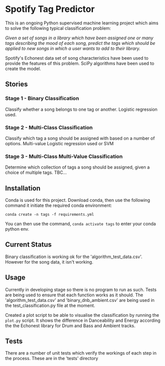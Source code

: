 # Spotify Tag Predictor

This is an ongoing Python supervised machine learning project which aims to solve the following typical classification problem:

_Given a set of songs in a library which have been assigned one or many tags describing the mood of each song, predict the tags which should be applied to new songs in which a user wants to add to their library._

Spotify's Echonest data set of song characteristics have been used to provide the features of this problem. SciPy algorithms have been used to create the model.


## Stories
### Stage 1 - Binary Classification

Classify whether a song belongs to one tag or another. Logistic regression used.

### Stage 2 - Multi-Class Classification

Classify which tag a song should be assigned with based on a number of options. Multi-value Logistic regression used or SVM   

### Stage 3 - Multi-Class Multi-Value Classification

Determine which collection of tags a song should be assigned, given a choice of multiple tags. TBC...

## Installation

Conda is used for this project. Download conda, then use the following command it initiate the required conda environment:

```
conda create -n tags -f requirements.yml
```

You can then use the command, ```conda activate tags``` to enter your conda python env.

## Current Status

Binary classification is working ok for the 'algorithm_test_data.csv'. However for the song data, it isn't working. 


## Usage

Currently in developing stage so there is no program to run as such. Tests are being used to ensure that each function works as it should. The 'algorithm_test_data.csv' and 'binary_dnb_ambient.csv' are being used in the test_classification.py file at the moment.

Created a plot script to be able to visualise the classification by running the ```plot.py``` script. It shows the difference in Danceability and Energy according the the Echonest library for Drum and Bass and Ambient tracks.


## Tests

There are a number of unit tests which verify the workings of each step in the process. These are in the 'tests' directory 
